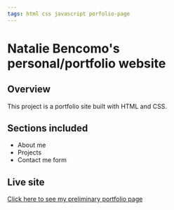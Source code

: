 ```yaml
---
tags: html css javascript porfolio-page
---
```


# Natalie Bencomo's personal/portfolio website

## Overview

This project is a portfolio site built with HTML and CSS.

## Sections included

- About me
- Projects
- Contact me form

## Live site

[Click here to see my preliminary portfolio page](https://nataliemonique111.github.io/portfolio//)
